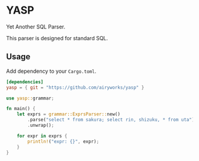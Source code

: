 # YASP

Yet Another SQL Parser.

This parser is designed for standard SQL.

## Usage

Add dependency to your `Cargo.toml`.

```toml
[dependencies]
yasp = { git = "https://github.com/airyworks/yasp" }
```

```rust
use yasp::grammar;

fn main() {
    let exprs = grammar::ExprsParser::new()
        .parse("select * from sakura; select rin, shizuku, * from uta")
        .unwrap();

    for expr in exprs {
        println!("expr: {}", expr);
    }
}
```
